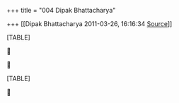 +++
title = "004 Dipak Bhattacharya"

+++
[[Dipak Bhattacharya	2011-03-26, 16:16:34 [Source](https://groups.google.com/g/bvparishat/c/f-EhfVmk0Ws)]]



[TABLE]





[TABLE]



